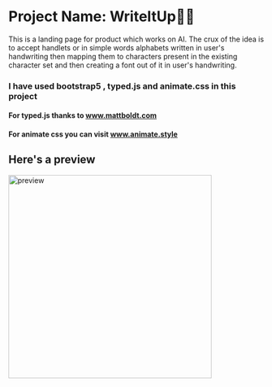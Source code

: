 # Project Name: WriteItUp✍🏻
This is a landing page for product which works on AI.
The crux of the idea is to accept handlets 
or in simple words alphabets written in user's handwriting
then mapping them to characters
present in the existing character set and then creating a font out of it in user's handwriting.
### I have used bootstrap5 , typed.js and animate.css in this project
#### For typed.js thanks to www.mattboldt.com
#### For animate css you can visit www.animate.style

## Here's a preview
<img width="400" alt="preview" src="https://user-images.githubusercontent.com/94716677/182567651-1cab645e-d259-404f-a4de-d9baf5e5711a.png">
